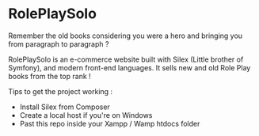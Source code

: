 # RolePlaySolo
Remember the old books considering you were a hero and bringing you from paragraph to paragraph ?

RolePlaySolo is an e-commerce website built with Silex (Little brother of Symfony), and modern front-end languages.
It sells new and old Role Play books from the top rank !


Tips to get the project working : 
- Install Silex from Composer
- Create a local host if you're on Windows
- Past this repo inside your Xampp / Wamp htdocs folder
